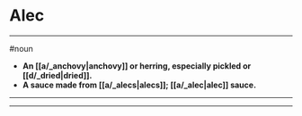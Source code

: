 # Alec
---
#noun
- **An [[a/_anchovy|anchovy]] or herring, especially pickled or [[d/_dried|dried]].**
- **A sauce made from [[a/_alecs|alecs]]; [[a/_alec|alec]] sauce.**
---
---
